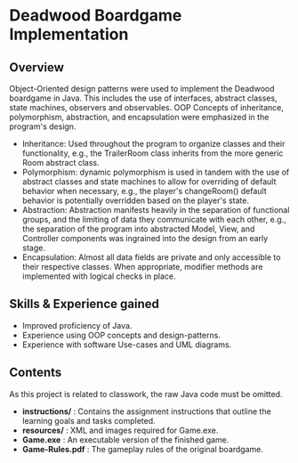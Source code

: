 # Deadwood Boardgame Implementation

## Overview
Object-Oriented design patterns were used to implement the Deadwood boardgame in Java. This includes the use of interfaces, abstract classes, state machines, observers and observables. OOP Concepts of inheritance, polymorphism, abstraction, and encapsulation were emphasized in the program's design.

- Inheritance: Used throughout the program to organize classes and their functionality, e.g., the TrailerRoom class inherits from the more generic Room abstract class.
- Polymorphism: dynamic polymorphism is used in tandem with the use of abstract classes and state machines to allow for overriding of default behavior when necessary, e.g., the player's changeRoom() default behavior is potentially overridden  based on the player's state.
- Abstraction: Abstraction manifests heavily in the separation of functional groups, and the limiting of data they communicate with each other, e.g., the separation of the program into abstracted Model, View, and Controller components was ingrained into the design from an early stage.
- Encapsulation: Almost all data fields are private and only accessible to their respective classes. When appropriate, modifier methods are implemented with logical checks in place.

## Skills & Experience gained
- Improved proficiency of Java.
- Experience using OOP concepts and design-patterns.
- Experience with software Use-cases and UML diagrams.

## Contents
As this project is related to classwork, the raw Java code must be omitted.
- **instructions/** : Contains the assignment instructions that outline the learning goals and tasks completed. 
- **resources/** : XML and images required for Game.exe.
- **Game.exe** : An executable version of the finished game.
- **Game-Rules.pdf** : The gameplay rules of the original boardgame.